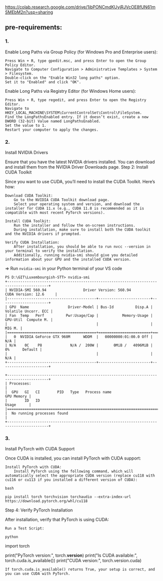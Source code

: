 https://colab.research.google.com/drive/1ibPONCmdKUyjRJVcOE8fUN61mSMEbM2n?usp=sharing

## pre-requirements:
### 1. 
Enable Long Paths via Group Policy (for Windows Pro and Enterprise users):

    Press Win + R, type gpedit.msc, and press Enter to open the Group Policy Editor.
    Navigate to Computer Configuration > Administrative Templates > System > Filesystem.
    Double-click on the "Enable Win32 long paths" option.
    Set it to "Enabled" and click "OK".

Enable Long Paths via Registry Editor (for Windows Home users):

    Press Win + R, type regedit, and press Enter to open the Registry Editor.
    Navigate to HKEY_LOCAL_MACHINE\SYSTEM\CurrentControlSet\Control\FileSystem.
    Find the LongPathsEnabled entry. If it doesn’t exist, create a new DWORD (32-bit) Value named LongPathsEnabled.
    Set the value to 1.
    Restart your computer to apply the changes.
### 2.
Install NVIDIA Drivers

Ensure that you have the latest NVIDIA drivers installed. You can download and install them from the NVIDIA Driver Downloads page.
Step 2: Install CUDA Toolkit

Since you want to use CUDA, you’ll need to install the CUDA Toolkit. Here’s how:

    Download CUDA Toolkit:
        Go to the NVIDIA CUDA Toolkit download page.
        Select your operating system and version, and download the installer for CUDA 11.x (e.g., CUDA 11.8 is recommended as it is compatible with most recent PyTorch versions).

    Install CUDA Toolkit:
        Run the installer and follow the on-screen instructions.
        During installation, make sure to install both the CUDA toolkit and the NVIDIA drivers if prompted.

    Verify CUDA Installation:
        After installation, you should be able to run nvcc --version in your terminal to verify the installation.
        Additionally, running nvidia-smi should give you detailed information about your GPU and the installed CUDA version.

        
=> Run `nvidia-smi` in your Python terminal of your VS code
```
PS D:\GIT\Luxembourgish-STT> nvidia-smi
+-----------------------------------------------------------------------------------------+
| NVIDIA-SMI 560.94                 Driver Version: 560.94         CUDA Version: 12.6     |
|-----------------------------------------+------------------------+----------------------+
| GPU  Name                  Driver-Model | Bus-Id          Disp.A | Volatile Uncorr. ECC |
| Fan  Temp   Perf          Pwr:Usage/Cap |           Memory-Usage | GPU-Util  Compute M. |
|                                         |                        |               MIG M. |
|=========================================+========================+======================|
|   0  NVIDIA GeForce GTX 960M      WDDM  |   00000000:01:00.0 Off |                  N/A |
| N/A    0C    P8             N/A /  200W |       0MiB /   4096MiB |      0%      Default |
|                                         |                        |                  N/A |
+-----------------------------------------+------------------------+----------------------+

+-----------------------------------------------------------------------------------------+
| Processes:                                                                              |
|  GPU   GI   CI        PID   Type   Process name                              GPU Memory |
|        ID   ID                                                               Usage      |
|=========================================================================================|
|  No running processes found                                                             |
+-----------------------------------------------------------------------------------------+
```


### 3.
Install PyTorch with CUDA Support

Once CUDA is installed, you can install PyTorch with CUDA support:

    Install PyTorch with CUDA:
        Install PyTorch using the following command, which will automatically select the appropriate CUDA version (replace cu118 with cu116 or cu113 if you installed a different version of CUDA):

    bash

    pip install torch torchvision torchaudio --extra-index-url https://download.pytorch.org/whl/cu118

Step 4: Verify PyTorch Installation

After installation, verify that PyTorch is using CUDA:

    Run a Test Script:

    python

import torch

print("PyTorch version:", torch.__version__)
print("Is CUDA available:", torch.cuda.is_available())
print("CUDA version:", torch.version.cuda)

    If torch.cuda.is_available() returns True, your setup is correct, and you can use CUDA with PyTorch.
